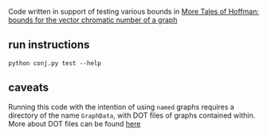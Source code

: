 Code written in support of testing various bounds in [More Tales of Hoffman: bounds for the vector chromatic number of a graph](https://arxiv.org/abs/1812.02613)

## run instructions
`python conj.py test --help`

## caveats
Running this code with the intention of using `named` graphs requires a directory of the name `GraphData`, with DOT files of graphs contained within. More about DOT files can be found [here](https://en.wikipedia.org/wiki/DOT_%28graph_description_language%29)
